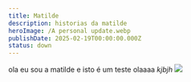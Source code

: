```yaml
---
title: Matilde
description: historias da matilde
heroImage: /A personal update.webp
publishDate: 2025-02-19T00:00:00.000Z
status: down
---
```


ola eu sou a matilde e isto é um teste olaaaa *kjbjh* ![](/BVFF-cmdt.jpg)
